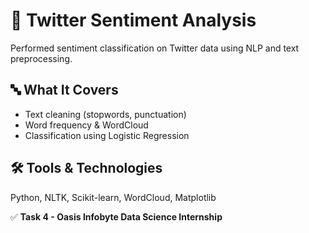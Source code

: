 # 💬 Twitter Sentiment Analysis

Performed sentiment classification on Twitter data using NLP and text preprocessing.

## 🔤 What It Covers
- Text cleaning (stopwords, punctuation)
- Word frequency & WordCloud
- Classification using Logistic Regression

## 🛠️ Tools & Technologies
Python, NLTK, Scikit-learn, WordCloud, Matplotlib

✅ **Task 4 - Oasis Infobyte Data Science Internship**
